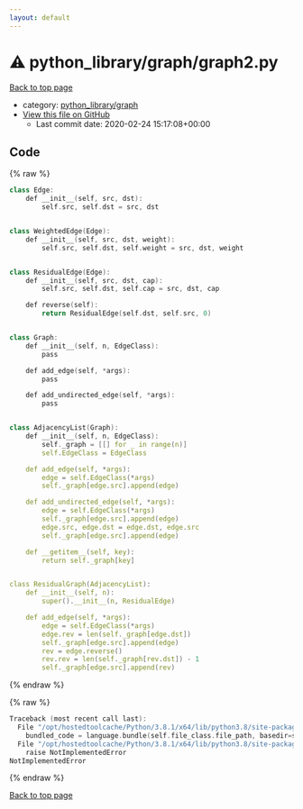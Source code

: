 ```yaml
---
layout: default
---
```


<!-- mathjax config similar to math.stackexchange -->
<script type="text/javascript" async
  src="https://cdnjs.cloudflare.com/ajax/libs/mathjax/2.7.5/MathJax.js?config=TeX-MML-AM_CHTML">
</script>
<script type="text/x-mathjax-config">
  MathJax.Hub.Config({
    TeX: { equationNumbers: { autoNumber: "AMS" }},
    tex2jax: {
      inlineMath: [ ['$','$'] ],
      processEscapes: true
    },
    "HTML-CSS": { matchFontHeight: false },
    displayAlign: "left",
    displayIndent: "2em"
  });
</script>

<script type="text/javascript" src="https://cdnjs.cloudflare.com/ajax/libs/jquery/3.4.1/jquery.min.js"></script>
<script src="https://cdn.jsdelivr.net/npm/jquery-balloon-js@1.1.2/jquery.balloon.min.js" integrity="sha256-ZEYs9VrgAeNuPvs15E39OsyOJaIkXEEt10fzxJ20+2I=" crossorigin="anonymous"></script>
<script type="text/javascript" src="../../../assets/js/copy-button.js"></script>
<link rel="stylesheet" href="../../../assets/css/copy-button.css" />


# :warning: python_library/graph/graph2.py

<a href="../../../index.html">Back to top page</a>

* category: <a href="../../../index.html#7e80885bc8a78dc63feed9f40126ba0e">python_library/graph</a>
* <a href="{{ site.github.repository_url }}/blob/master/python_library/graph/graph2.py">View this file on GitHub</a>
    - Last commit date: 2020-02-24 15:17:08+00:00




## Code

<a id="unbundled"></a>
{% raw %}
```cpp
class Edge:
    def __init__(self, src, dst):
        self.src, self.dst = src, dst


class WeightedEdge(Edge):
    def __init__(self, src, dst, weight):
        self.src, self.dst, self.weight = src, dst, weight


class ResidualEdge(Edge):
    def __init__(self, src, dst, cap):
        self.src, self.dst, self.cap = src, dst, cap

    def reverse(self):
        return ResidualEdge(self.dst, self.src, 0)


class Graph:
    def __init__(self, n, EdgeClass):
        pass

    def add_edge(self, *args):
        pass

    def add_undirected_edge(self, *args):
        pass


class AdjacencyList(Graph):
    def __init__(self, n, EdgeClass):
        self._graph = [[] for _ in range(n)]
        self.EdgeClass = EdgeClass

    def add_edge(self, *args):
        edge = self.EdgeClass(*args)
        self._graph[edge.src].append(edge)

    def add_undirected_edge(self, *args):
        edge = self.EdgeClass(*args)
        self._graph[edge.src].append(edge)
        edge.src, edge.dst = edge.dst, edge.src
        self._graph[edge.src].append(edge)

    def __getitem__(self, key):
        return self._graph[key]


class ResidualGraph(AdjacencyList):
    def __init__(self, n):
        super().__init__(n, ResidualEdge)

    def add_edge(self, *args):
        edge = self.EdgeClass(*args)
        edge.rev = len(self._graph[edge.dst])
        self._graph[edge.src].append(edge)
        rev = edge.reverse()
        rev.rev = len(self._graph[rev.dst]) - 1
        self._graph[edge.src].append(rev)

```
{% endraw %}

<a id="bundled"></a>
{% raw %}
```cpp
Traceback (most recent call last):
  File "/opt/hostedtoolcache/Python/3.8.1/x64/lib/python3.8/site-packages/onlinejudge_verify/docs.py", line 348, in write_contents
    bundled_code = language.bundle(self.file_class.file_path, basedir=self.cpp_source_path)
  File "/opt/hostedtoolcache/Python/3.8.1/x64/lib/python3.8/site-packages/onlinejudge_verify/languages/python.py", line 68, in bundle
    raise NotImplementedError
NotImplementedError

```
{% endraw %}

<a href="../../../index.html">Back to top page</a>

